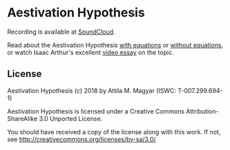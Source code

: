 Aestivation Hypothesis
======================

Recording is available at [SoundCloud][sc].

  [sc]: https://soundcloud.com/athoshun/aestivation-hypothesis

Read about the Aestivation Hypothesis [with equations][we] or
[without equations][woe], or watch Isaac Arthur's excellent
[video essay][vid] on the topic.

  [we]: https://arxiv.org/abs/1705.03394
  [woe]: http://aleph.se/andart2/space/the-ae%E2%80%A6lar-outline-and-faq/
  [vid]: https://www.youtube.com/watch?v=v9sh9NpL4i8

License
-------

Aestivation Hypothesis (c) 2018 by Attila M. Magyar (ISWC: T-007.299.694-1)

Aestivation Hypothesis is licensed under a
Creative Commons Attribution-ShareAlike 3.0 Unported License.

You should have received a copy of the license along with this
work. If not, see http://creativecommons.org/licenses/by-sa/3.0/
